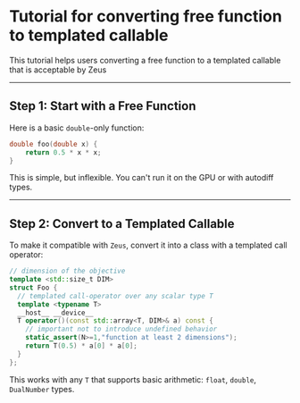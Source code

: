 # Tutorial for converting free function to templated callable

This tutorial helps users converting a free function to a templated callable that is acceptable by Zeus

---

## Step 1: Start with a Free Function

Here is a basic `double`-only function:

```cpp
double foo(double x) {
    return 0.5 * x * x;
}
```

This is simple, but inflexible. You can't run it on the GPU or with autodiff types.

---

## Step 2: Convert to a Templated Callable

To make it compatible with `Zeus`, convert it into a class with a templated call operator:

```cpp
// dimension of the objective
template <std::size_t DIM>
struct Foo {
  // templated call‐operator over any scalar type T
  template <typename T>
  __host__ __device__
  T operator()(const std::array<T, DIM>& a) const {
    // important not to introduce undefined behavior
    static_assert(N>=1,"function at least 2 dimensions");
    return T(0.5) * a[0] * a[0];
  }
};
```

This works with any `T` that supports basic arithmetic: `float`, `double`, `DualNumber` types.



